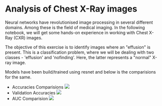 # Analysis of Chest X-Ray images
Neural networks have revolutionised image processing in several different domains. Among these is the field of medical imaging. In the following notebook, we will get some hands-on experience in working with Chest X-Ray (CXR) images.

The objective of this exercise is to identify images where an "effusion" is present. This is a classification problem, where we will be dealing with two classes - 'effusion' and 'nofinding'. Here, the latter represents a "normal" X-ray image.

Models have been build/trained using resnet and below is the comparisions for the same.  
 
- Accuracies Comparisions
![](https://github.com/bhargrah/keras_x_ray_image_classification_git/blob/master/images/acc.png)
- Validation Accuracies
![](https://github.com/bhargrah/keras_x_ray_image_classification_git/blob/master/images/val_acc.png)
- AUC Comparision
![](https://github.com/bhargrah/keras_x_ray_image_classification_git/blob/master/images/val_auc.png)
